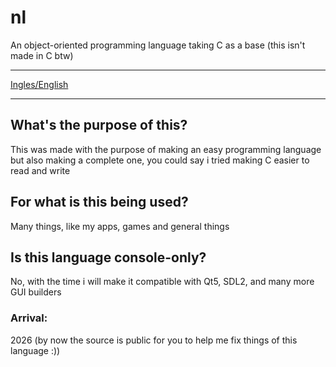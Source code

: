 # nl

An object-oriented programming language taking C as a base (this isn't made in C btw)

---

[Ingles/English](../README.md)

---

## What's the purpose of this?
This was made with the purpose of making an easy programming language but also making a complete one, you could say i tried making C easier to read and write

## For what is this being used?
Many things, like my apps, games and general things

## Is this language console-only?
No, with the time i will make it compatible with Qt5, SDL2, and many more GUI builders

### Arrival:
 2026 (by now the source is public for you to help me fix things of this language :))

